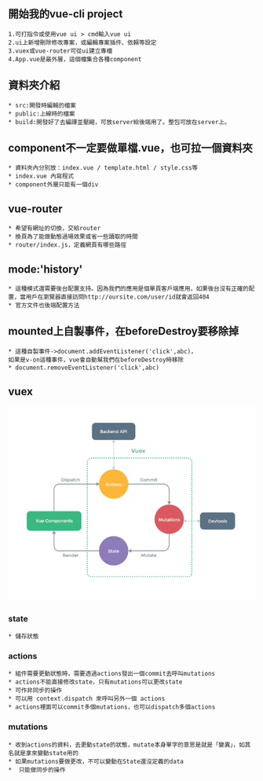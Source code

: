 
## 開始我的vue-cli project
    1.可打指令或使用vue ui > cmd輸入vue ui
    2.ui上新增刪除修改專案，或編輯專案插件、依賴等設定
    3.vuex或vue-router可從ui建立專檔
    4.App.vue是最外層，這個檔集合各種component

## 資料夾介紹
    * src:開發時編輯的檔案
    * public:上線時的檔案
    * build:開發好了去編譯並壓縮，可放server給後端用了。整包可放在server上。

## component不一定要做單檔.vue，也可拉一個資料夾
    * 資料夾內分別放：index.vue / template.html / style.css等
    * index.vue 內寫程式
    * component外層只能有一個div

## vue-router
    * 希望有網址的切換，交給router
    * 換頁為了能做動態過場效果或省一些讀取的時間
    * router/index.js，定義網頁有哪些路徑

## mode:'history'
    * 這種模式還需要後台配置支持。因為我們的應用是個單頁客戶端應用，如果後台沒有正確的配置，當用戶在瀏覽器直接訪問http://oursite.com/user/id就會返回404
    * 官方文件也後端配置方法

## mounted上自製事件，在beforeDestroy要移除掉
    * 這種自製事件->document.addEventListener('click',abc)，
    如果是v-on這種事件，vue會自動幫我們在beforeDestroy時移除
    * document.removeEventListener('click',abc)

## vuex
![Vuex](vuex.png)

### state
    * 儲存狀態

### actions
    * 組件需要更動狀態時，需要透過actions發出一個commit去呼叫mutations
    * actions不能直接修改state，只有mutations可以更改state
    * 可作非同步的操作
    * 可以用 context.dispatch 來呼叫另外一個 actions
    * actions裡面可以commit多個mutations，也可以dispatch多個actions

### mutations
    * 收到actions的資料，去更動state的狀態，mutate本身單字的意思是就是「變異」，如其名就是拿來變動state用的
    * 如果mutations要做更改，不可以變動在State還沒定義的data
    *  只能做同步的操作